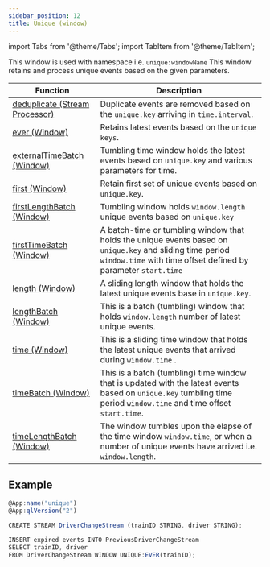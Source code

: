 ```yaml
---
sidebar_position: 12
title: Unique (window)
---
```


import Tabs from '@theme/Tabs';
import TabItem from '@theme/TabItem';

This window is used with namespace i.e. `unique:windowName` This window retains and process unique events based on the given parameters.

| Function                                                         | Description                                                                                                                                                                  |
|------------------------------------------------------------------|------------------------------------------------------------------------------------------------------------------------------------------------------------------------------|
| [deduplicate (Stream Processor)](unique/deduplicate)          | Duplicate events are removed based on the `unique.key` arriving in `time.interval`.                                                                                          |
| [ever (Window)](unique/ever)                                  | Retains latest events based on the `unique keys`.                                                                                                                            |
| [externalTimeBatch (Window)](unique/externalTimeBatch)         | Tumbling time window holds the latest events based on `unique.key` and various parameters for time.                                                                          |
| [first (Window)](unique/first)                  | Retain first set of unique events based on `unique.key`.                                                                                                                     |
| [firstLengthBatch (Window)](unique/firstLengthBatch)             | Tumbling window holds `window.length` unique events based on `unique.key`                                                                                                    |
| [firstTimeBatch (Window)](unique/firstTimeBatch)               | A batch-time or tumbling window that holds the unique events based on `unique.key` and sliding time period `window.time` with time offset defined by parameter `start.time`	 |
| [length (Window)](unique/length)                    | A sliding length window that holds the latest unique events base in `unique.key`.                                                                                            |
| [lengthBatch (Window)](unique/lengthBatch)              | This is a batch (tumbling) window that holds `window.length` number of latest unique events.                                                                                 |
| [time (Window)](unique/time)                      | This is a sliding time window that holds the latest unique events that arrived during `window.time` .                                                                        |
| [timeBatch (Window)](unique/timeBatch)                 | This is a batch (tumbling) time window that is updated with the latest events based on `unique.key` tumbling time period `window.time` and time offset `start.time`.         |
| [timeLengthBatch (Window)](unique/timeLengthBatch) | The window tumbles upon the elapse of the time window `window.time`, or when a number of unique events have arrived i.e. `window.length`.                                    |

## Example

```js
@App:name("unique")
@App:qlVersion("2")

CREATE STREAM DriverChangeStream (trainID STRING, driver STRING);

INSERT expired events INTO PreviousDriverChangeStream
SELECT trainID, driver
FROM DriverChangeStream WINDOW UNIQUE:EVER(trainID);
```
